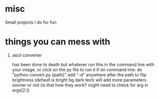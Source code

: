 # misc
Small projects I do for fun

# things you can mess with

1. ascii converter

	has been done to death but whatever
	run this in the command line with your image, or click on the py file to run it
	if on command line:
		do "python convert.py {path}"
		add "-d" anywhere after the path to flip brightness (default is bright bg dark text)
		will add more parameters sooner or not (is that how they work? might need to check for arg in args[2:])
